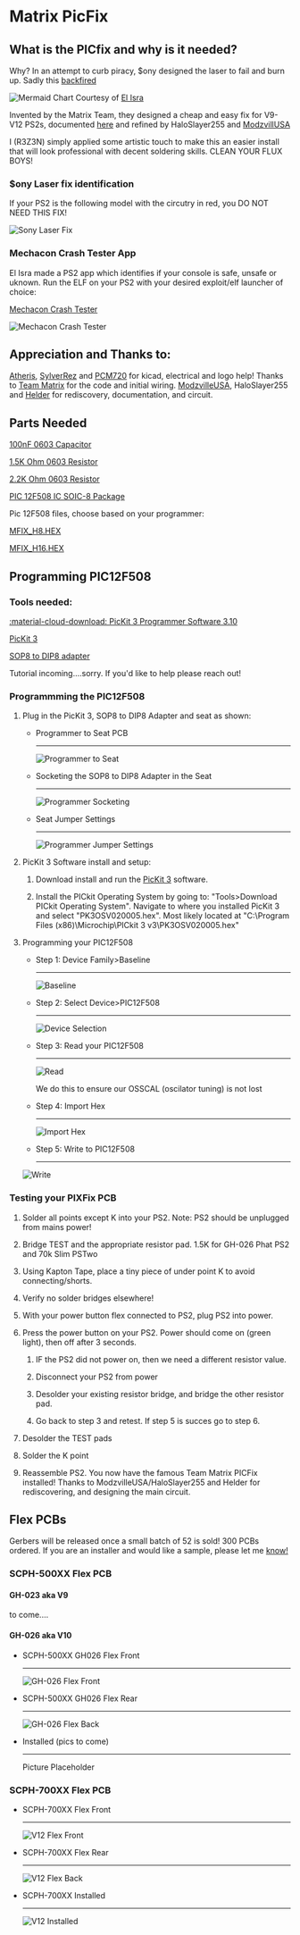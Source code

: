 # Matrix PicFix

## What is the PICfix and why is it needed?
Why? In an attempt to curb piracy, $ony designed the laser to fail and burn up. Sadly this [backfired](https://www.gamesindustry.biz/sony-reaches-settlement-in-ps2-disc-read-error-case#:~:text=Now%20a%20settlement%20has%20been,their%20console%20%2D%20at%20SCEA's%20discretion.)

![Mermaid Chart](assets/picfix/whylaserburns_mermaid.jpg)
Courtesy of [El Isra](https://github.com/israpps)

Invented by the Matrix Team, they designed a cheap and easy fix for V9-V12 PS2s, documented [here](https://github.com/MechaResearch/MechaPwn/blob/master/docs/PICfix.md) and refined by HaloSlayer255 and [ModzvillUSA](https://modzvilleusa.com/products/ps2-matrix-picfix-for-v9-v12-ps2-consoles)


I (R3Z3N) simply applied some artistic touch to make this an easier install that will look professional with decent soldering skills. CLEAN YOUR FLUX BOYS!


### $ony Laser fix identification

If your PS2 is the following model with the circutry in red, you DO NOT NEED THIS FIX!

![Sony Laser Fix](assets//picfix/70k%20laser%20fix.jpg)

### Mechacon Crash Tester App

El Isra made a PS2 app which identifies if your console is safe, unsafe or uknown. Run the ELF on your PS2 with your desired exploit/elf launcher of choice:

[Mechacon Crash Tester](https://github.com/israpps/MechaconCrashTestAPP)

![Mechacon Crash Tester](https://www.psx-place.com/attachments/_e3271012_20240808144428-png.43804/)

## Appreciation and Thanks to:
[Atheris](https://linktr.ee/atherismods), [SylverRez](https://github.com/m4x10187) and [PCM720](https://github.com/pcm720) for kicad, electrical and logo help! Thanks to [Team Matrix](https://web.archive.org/web/20051228080334/http://infinitymod.com/matrix/) for the code and initial wiring. [ModzvilleUSA](https://modzvilleusa.com/products/ps2-matrix-picfix-for-v9-v12-ps2-consoles), HaloSlayer255 and [Helder](https://heldergametech.com/product-category/ps2/) for rediscovery, documentation, and circuit.


## Parts Needed

[100nF 0603 Capacitor](https://www.mouser.com/c/passive-components/capacitors/ceramic-capacitors/mlccs-multilayer-ceramic-capacitors/multilayer-ceramic-capacitors-mlcc-smd-smt/?capacitance=0.1%20uF&case%20code%20-%20in=0603&length=1.6%20mm%20%280.063%20in%29&termination=Standard&tolerance=10%20%25&voltage%20rating%20dc=25%20VDC&width=0.8%20mm%20%280.031%20in%29&instock=y&sort=pricing)

[1.5K Ohm 0603 Resistor](https://www.mouser.com/c/passive-components/resistors/smd-resistors-chip-resistors/thick-film-resistors/?case%20code%20-%20in=0603&packaging=Cut%20Tape&power%20rating=250%20mW%20%281%2F4%20W%29~~333%20mW%20%281%2F3%20W%29&resistance=1.5%20kOhms&tolerance=5%20%25&instock=y&sort=pricing&rp=passive-components%2Fresistors%2Fsmd-resistors-chip-resistors%2Fthick-film-resistors%7C~Power%20Rating)

[2.2K Ohm 0603 Resistor](https://www.mouser.com/c/passive-components/resistors/smd-resistors-chip-resistors/thick-film-resistors/?case%20code%20-%20in=0603&packaging=Cut%20Tape&power%20rating=250%20mW%20%281%2F4%20W%29~~333%20mW%20%281%2F3%20W%29&resistance=2.2%20kOhms&tolerance=5%20%25&instock=y&sort=pricing&rp=passive-components%2Fresistors%2Fsmd-resistors-chip-resistors%2Fthick-film-resistors%7C~Power%20Rating)

[PIC 12F508 IC SOIC-8 Package](https://www.mouser.com/ProductDetail/Microchip-Technology/PIC12F508-I-SN?qs=mcPJWgAPNrfwaHSjpX90MQ%3D%3D)

Pic 12F508 files, choose based on your programmer:

[MFIX_H8.HEX](assets/picfix/MFIX_H8.HEX)

[MFIX_H16.HEX](assets/picfix/MFIX_H16.HEX)

## Programming PIC12F508


### Tools needed:

[:material-cloud-download: PicKit 3 Programmer Software 3.10](assets/picfix/PICkit3%20Programmer%20Application%20Setup%20v3.10.zip)

[PicKit 3](https://www.amazon.com/Gosono-PICKIT3-Programmer-Programming-Universal/dp/B07D1443M5/ref=sr_1_13_sspa?crid=2T75QRA5FHZDI&dib=eyJ2IjoiMSJ9.YevQ8Jf0hTdiqUtSofPn9aQN35WtDal5rQHtHAFc6W6zPtKX7LZky4ZC4m7z0KeY4cNpvX01FMz3HNMwouxwub8csjFjD9uYDBTkE64VUWVNeYa04OkCtY0yMC2nACelf_7Pds0z8L1rZAVKml-Fwa30i4t2NcAAz7WRm42R9LkCOD7E9C9_T-O29B3sPvp6PsSdu0bl8Sk6yJUrMsRmwG_sO0rW3--F4y-m-c3-yz0K-RKAwMMX_ku8yTvkcpJDp4EF4ZLvntKw00hqDq99cTU0GSktjWLmtCuqmOnOFms.ss9JZldEX7IeF-1XSAfcpQwL7uqoHXkjZLyh78jlaFI&dib_tag=se&keywords=pic+kit+3&qid=1743917759&s=industrial&sprefix=pic+kit+3%2Cindustrial%2C150&sr=1-13-spons&sp_csd=d2lkZ2V0TmFtZT1zcF9tdGY&psc=1)

[SOP8 to DIP8 adapter](https://www.amazon.com/HiLetgo-Programmer-Adapter-Socket-Converter/dp/B01HTC5DKS/ref=sr_1_5?crid=2UBCL6KVM78KW&dib=eyJ2IjoiMSJ9.0YtQZfQXY8SM_my4pw3Wp7w_zM3WItFnLhs9jBkH_YEiGTXrB2-ZpUPMZmPnI1jAVSFudzCoLeNbiC6bhV8jo7jxFkhXp56jsdliK5SHjxIiMoIzB6rlV0wtNVJK131NK7ugAmFtRJhUxqYojQtj03JX2azkew_zxVkDBT6VF1XI92JY-7Ke3ZO0HRRKYnvsgWPPfRszVEBvGCW9Fc6_lbPPJtGS76fkVCN2C-hGDfQ.N9zJPfDjsMyo4oBLfYXw0N8hqByAffVQ5wub2oZIM-U&dib_tag=se&keywords=soic+adapter&qid=1743917897&sprefix=soic+adapter%2Caps%2C180&sr=8-5)

Tutorial incoming....sorry. If you'd like to help please reach out!

### Programmming the PIC12F508

1.  Plug in the PicKit 3, SOP8 to DIP8 Adapter and seat as shown:

    <div class="grid cards" markdown>
    
    -   Programmer to Seat PCB
    
        ---
    
        ![Programmer to Seat](assets/picfix/Tutorial/Programmer_to_SeatPCB.jpg)
    
    
    -   Socketing the SOP8 to DIP8 Adapter in the Seat
    
        ---
    
        ![Programmer Socketing](assets/picfix/Tutorial/Programmer_Socketing.png)


    -   Seat Jumper Settings

        ---

        ![Programmer Jumper Settings](assets/picfix/Tutorial/Jumper_Settings.png)

    
    </div>

2.  PicKit 3 Software install and setup:

    1.  Download install and run the [PicKit 3](assets/picfix/PICkit3%20Programmer%20Application%20Setup%20v3.10.zip) software.

    2.  Install the PICkit Operating System by going to: "Tools>Download PICkit Operating System". Navigate to where you installed PicKit 3 and select "PK3OSV020005.hex". Most likely located at "C:\Program Files (x86)\Microchip\PICkit 3 v3\PK3OSV020005.hex"

3.  Programming your PIC12F508

    <div class="grid cards" markdown>
    
    -   Step 1: Device Family>Baseline
    
        ---
    
        ![Baseline](assets/picfix/Tutorial/Baseline.png)
    
    
    -   Step 2: Select Device>PIC12F508
    
        ---
    
        ![Device Selection](assets/picfix/Tutorial/Select%2012F508.png)


    -   Step 3: Read your PIC12F508

        ---

        ![Read](assets/picfix/Tutorial/Read.png)

        We do this to ensure our OSSCAL (oscilator tuning) is not lost


    -   Step 4: Import Hex
    
        ---

        ![Import Hex](assets/picfix/Tutorial/Import%20HEX.png)


    -   Step 5: Write to PIC12F508

        ---

    ![Write](assets/picfix/Tutorial/Write.png)

    
    </div>

### Testing your PIXFix PCB

1. Solder all points except K into your PS2. Note: PS2 should be unplugged from mains power!

2.  Bridge TEST and the appropriate resistor pad. 1.5K for GH-026 Phat PS2 and 70k Slim PSTwo

2.  Using Kapton Tape, place a tiny piece of under point K to avoid connecting/shorts.

3.  Verify no solder bridges elsewhere!

4.  With your power button flex connected to PS2, plug PS2 into power.

5.  Press the power button on your PS2. Power should come on (green light), then off after 3 seconds.

    1. IF the PS2 did not power on, then we need a different resistor value.

    2.  Disconnect your PS2 from power
    
    3.  Desolder your existing resistor bridge, and bridge the other resistor pad.

    4.  Go back to step 3 and retest. If step 5 is succes go to step 6.

6.  Desolder the TEST pads

7.  Solder the K point

8.  Reassemble PS2. You now have the famous Team Matrix PICFix installed! Thanks to ModzvilleUSA/HaloSlayer255 and Helder for rediscovering, and designing the main circuit.


## Flex PCBs
Gerbers will be released once a small batch of 52 is sold! 300 PCBs ordered. If you are an installer and would like a sample, please let me [know!](mailto:info@ps2modchiptutorials.com)

### SCPH-500XX Flex PCB

#### GH-023 aka V9
to come....

#### GH-026 aka V10

<div class="grid cards" markdown>
    
-   SCPH-500XX GH026 Flex Front

    ---

    ![GH-026 Flex Front](assets/picfix/SCPH-500XX/GH-026/GH-026%20PicFix%20Front%20Render.png)


-   SCPH-500XX GH026 Flex Rear

    ---

    ![GH-026 Flex Back](assets/picfix/SCPH-500XX/GH-026/GH-026%20PicFix%20Back%20Render.png)


-   Installed (pics to come)

    ---

    Picture Placeholder

    
</div>



### SCPH-700XX Flex PCB

<div class="grid cards" markdown>
    
-   SCPH-700XX Flex Front

    ---

    ![V12 Flex Front](assets/picfix/SCPH-700XX/PicFix_V5_Thin.png)


-   SCPH-700XX Flex Rear

    ---

    ![V12 Flex Back](assets/picfix/SCPH-700XX/PicFix_V5_Thin%20back.png)


-   SCPH-700XX Installed

    ---

    ![V12 Installed](assets/picfix/SCPH-700XX/70K%20Installed.jpg)

    
</div>
